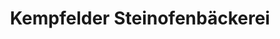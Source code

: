 ---
title: "Kempfelder Steinofenbäckerei"
url: /kempfeld/kempfelder-steinofenbaeckerei/
shop: Bäckerei
---
